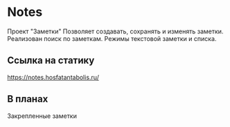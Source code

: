 # Notes

Проект "Заметки"
Позволяет создавать, сохранять и изменять заметки.
Реализован поиск по заметкам.
Режимы текстовой заметки и списка.

## Ссылка на статику

https://notes.hosfatantabolis.ru/

## В планах

Закрепленные заметки
